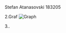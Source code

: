 Stefan Atanasovski 183205

2.Graf
![Graph](https://github.com/Kopanot/-SI_2023_lab2_183205/assets/47038558/03e6b0b8-3bf1-402e-891f-fb5969bbd091)

3..
